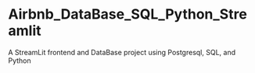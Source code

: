 # Airbnb_DataBase_SQL_Python_Streamlit
A StreamLit frontend and DataBase project using Postgresql, SQL, and Python
